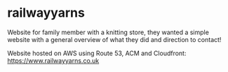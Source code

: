 # railwayyarns
Website for family member with a knitting store, they wanted a simple website with a general overview of what they did and direction to contact!

Website hosted on AWS using Route 53, ACM and Cloudfront: https://www.railwayyarns.co.uk
